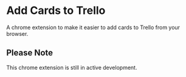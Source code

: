 # Add Cards to Trello

A chrome extension to make it easier to add cards to Trello from your browser.

## Please Note
This chrome extension is still in active development.
